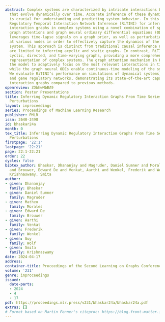 ```yaml
---
abstract: Complex systems are characterized by intricate interactions between entities
  that evolve dynamically over time. Accurate inference of these dynamic relationships
  is crucial for understanding and predicting system behavior. In this paper, we propose
  Regulatory Temporal Interaction Network Inference (RiTINI) for inferring time-varying
  interaction graphs in complex systems using a novel combination of space-and-time
  graph attentions and graph neural ordinary differential equations (ODEs). RiTINI
  leverages time-lapse signals on a graph prior, as well as perturbations of signals
  at various nodes in order to effectively capture the dynamics of the underlying
  system. This approach is distinct from traditional causal inference networks, which
  are limited to inferring acyclic and static graphs. In contrast, RiTINI can infer
  cyclic, directed, and time-varying graphs, providing a more comprehensive and accurate
  representation of complex systems. The graph attention mechanism in RiTINI allows
  the model to adaptively focus on the most relevant interactions in time and space,
  while the graph neural ODEs enable continuous-time modeling of the system’s dynamics.
  We evaluate RiTINI’s performance on simulations of dynamical systems, neuronal networks,
  and gene regulatory networks, demonstrating its state-of-the-art capability in inferring
  interaction graphs compared to previous methods.
openreview: ZObhwMbBA9
section: Poster Presentations
title: Inferring Dynamic Regulatory Interaction Graphs From Time Series Data With
  Perturbations
layout: inproceedings
series: Proceedings of Machine Learning Research
publisher: PMLR
issn: 2640-3498
id: bhaskar24a
month: 0
tex_title: Inferring Dynamic Regulatory Interaction Graphs From Time Series Data With
  Perturbations
firstpage: '22:1'
lastpage: '22:21'
page: 22:1-22:21
order: 22
cycles: false
bibtex_author: Bhaskar, Dhananjay and Magruder, Daniel Sumner and Morales, Matheo
  and Brouwer, Edward De and Venkat, Aarthi and Wenkel, Frederik and Wolf, Guy and
  Krishnaswamy, Smita
author:
- given: Dhananjay
  family: Bhaskar
- given: Daniel Sumner
  family: Magruder
- given: Matheo
  family: Morales
- given: Edward De
  family: Brouwer
- given: Aarthi
  family: Venkat
- given: Frederik
  family: Wenkel
- given: Guy
  family: Wolf
- given: Smita
  family: Krishnaswamy
date: 2024-04-17
address:
container-title: Proceedings of the Second Learning on Graphs Conference
volume: '231'
genre: inproceedings
issued:
  date-parts:
  - 2024
  - 4
  - 17
pdf: https://proceedings.mlr.press/v231/bhaskar24a/bhaskar24a.pdf
extras: []
# Format based on Martin Fenner's citeproc: https://blog.front-matter.io/posts/citeproc-yaml-for-bibliographies/
---
```


